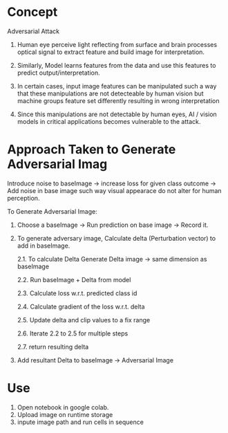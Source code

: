 # Concept

Adversarial Attack
1. Human eye perceive light reflecting from surface and brain processes optical signal to extract feature and build image for interpretation.

2. Similarly, Model learns features from the data and use this features to predict output/interpretation.

3. In certain cases, input image features can be manipulated such a way that these manipulations are not detecteable by human vision but machine groups feature set differently resulting in wrong interpretation

4. Since this manipulations are not detectable by human eyes, AI / vision models in critical applications becomes vulnerable to the attack.

# Approach Taken to Generate Adversarial Imag

Introduce noise to baseImage -> increase loss for given class outcome -> Add noise in base image such way visual appearace do not alter for human perception.

To Generate Adversarial Image:

1. Choose a baseImage -> Run prediction on base image -> Record it.

2. To generate adversary image, Calculate delta (Perturbation vector) to add in baseImage.

    2.1. To calculate Delta
        Generate Delta image -> same dimension as baseImage

    2.2. Run baseImage + Delta from model

    2.3. Calculate loss w.r.t. predicted class id

    2.4. Calculate gradient of the loss w.r.t. delta

    2.5. Update delta and clip values to a fix range

    2.6. Iterate 2.2 to 2.5 for multiple steps

    2.7. return resulting delta

3. Add resultant Delta to baseImage -> Adversarial Image

# Use
1. Open notebook in google colab.
2. Upload image on runtime storage
3. inpute image path and run cells in sequence

